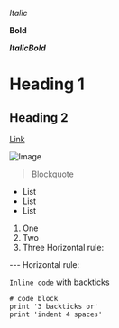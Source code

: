 *Italic*

**Bold**

***ItalicBold***
# Heading 1
## Heading 2
[Link](http://a.com)

![Image](http://url/a.png)
> Blockquote	 	

* List
* List
* List

1. One
2. Two
3. Three
Horizontal rule:

---	Horizontal rule:

`Inline code` with backticks

```
# code block
print '3 backticks or'
print 'indent 4 spaces'
```